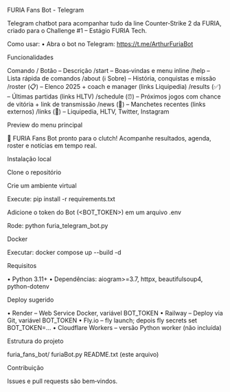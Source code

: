 FURIA Fans Bot - Telegram

Telegram chatbot para acompanhar tudo da line Counter‑Strike 2 da FURIA, criado para o Challenge #1 – Estágio FURIA Tech.

Como usar:
• Abra o bot no Telegram: https://t.me/ArthurFuriaBot

Funcionalidades

Comando / Botão    – Descrição
/start             – Boas‑vindas e menu inline
/help              – Lista rápida de comandos
/about  (ℹ️ Sobre) – História, conquistas e missão
/roster (📋)       – Elenco 2025 + coach e manager (links Liquipedia)
/results (✅)      – Últimas partidas (links HLTV)
/schedule (⏰)     – Próximos jogos com chance de vitória + link de transmissão
/news    (📰)      – Manchetes recentes (links externos)
/links   (🔗)      – Liquipedia, HLTV, Twitter, Instagram

Preview do menu principal

🐍 FURIA Fans Bot pronto para o clutch!
Acompanhe resultados, agenda, roster e notícias em tempo real.

Instalação local

Clone o repositório

Crie um ambiente virtual

Execute: pip install -r requirements.txt

Adicione o token do Bot (<BOT_TOKEN>) em um arquivo .env

Rode: python furia_telegram_bot.py

Docker

Executar: docker compose up --build -d

Requisitos

• Python 3.11+
• Dependências: aiogram>=3.7, httpx, beautifulsoup4, python-dotenv

Deploy sugerido

• Render  – Web Service Docker, variável BOT_TOKEN
• Railway – Deploy via Git, variável BOT_TOKEN
• Fly.io  – fly launch; depois fly secrets set BOT_TOKEN=...
• Cloudflare Workers – versão Python worker (não incluída)

Estrutura do projeto

furia_fans_bot/
furiaBot.py
README.txt (este arquivo)

Contribuição

Issues e pull requests são bem‑vindos.
